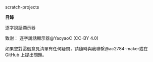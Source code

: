 scratch-projects

**目錄**

逐字說話顯示器

致謝：
逐字說話顯示器@YaoyaoC (CC-BY 4.0)


如果您對這個意見清單有任何疑問，請隨時與我聯繫@ac2784-maker或在 GitHub 上提出問題。
